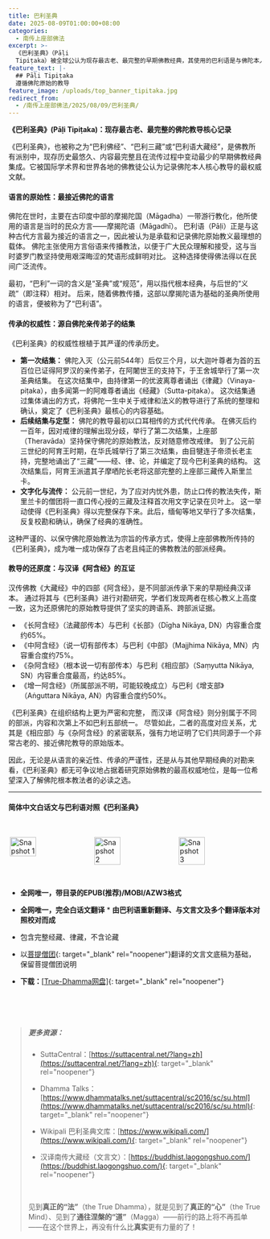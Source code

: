 ```yaml
---
title: 巴利圣典
date: 2025-08-09T01:00:00+08:00
categories:
  - 南传上座部佛法
excerpt: >-
  《巴利圣典》（Pāḷi
  Tipiṭaka）被全球公认为现存最古老、最完整的早期佛教经典，其使用的巴利语是与佛陀本人所用方言最接近的语言。这意味着它最大限度地保留了佛陀教诲的原始风貌和精确内涵。其内容源自佛陀入灭后，由大迦叶尊者等五百位亲传弟子首次结集确认，传承谱系清晰、严谨可靠。阅读《巴利圣典》，就是最直接地聆听佛陀的声音。
feature_text: |-
  ## Pāḷi Tipiṭaka
  遵循佛陀原始的教导
feature_image: /uploads/top_banner_tipitaka.jpg
redirect_from:
  - /南传上座部佛法/2025/08/09/巴利圣典/
---
```

**《巴利圣典》(Pāḷi Tipiṭaka)：现存最古老、最完整的佛陀教导核心记录**

《巴利圣典》，也被称之为“巴利佛经”、“巴利三藏”或“巴利语大藏经”，是佛教所有派别中，现存历史最悠久、内容最完整且在流传过程中变动最少的早期佛教经典集成。它被国际学术界和世界各地的佛教徒公认为记录佛陀本人核心教导的最权威文献。

#### **语言的原始性：最接近佛陀的语言**

佛陀在世时，主要在古印度中部的摩揭陀国（Māgadha）一带游行教化，他所使用的语言是当时的民众方言——摩揭陀语（Māgadhī）。 巴利语（Pāḷi）正是与这种古代方言最为接近的语言之一，因此被认为是承载和记录佛陀原始教义最理想的载体。 佛陀主张使用方言俗语来传播教法，以便于广大民众理解和接受，这与当时婆罗门教坚持使用艰深晦涩的梵语形成鲜明对比。 这种选择使得佛法得以在民间广泛流传。

最初，“巴利”一词的含义是“圣典”或“规范”，用以指代根本经典，与后世的“义疏”（即注释）相对。 后来，随着佛教传播，这部以摩揭陀语为基础的圣典所使用的语言，便被称为了“巴利语”。

#### **传承的权威性：源自佛陀亲传弟子的结集**

《巴利圣典》的权威性根植于其严谨的传承历史。

* **第一次结集：** 佛陀入灭（公元前544年）后仅三个月，以大迦叶尊者为首的五百位已证得阿罗汉的亲传弟子，在阿闍世王的支持下，于王舍城举行了第一次圣典结集。 在这次结集中，由持律第一的优波离尊者诵出《律藏》（Vinaya-piṭaka），由多闻第一的阿难尊者诵出《经藏》（Sutta-piṭaka）。 这次结集通过集体诵出的方式，将佛陀一生中关于戒律和法义的教导进行了系统的整理和确认，奠定了《巴利圣典》最核心的内容基础。
* **后续结集与定型：** 佛陀的教导最初以口耳相传的方式代代传承。 在佛灭后约一百年，因对戒律的理解出现分歧，举行了第二次结集，上座部（Theravāda）坚持保守佛陀的原始教法，反对随意修改戒律。 到了公元前三世纪的阿育王时期，在华氏城举行了第三次结集，由目犍连子帝须长老主持，完整地诵出了“三藏”——经、律、论，并编定了现今巴利圣典的结构。 这次结集后，阿育王派遣其子摩哂陀长老将这部完整的上座部三藏传入斯里兰卡。
* **文字化与流传：** 公元前一世纪，为了应对内忧外患，防止口传的教法失传，斯里兰卡的僧团将一直口传心授的三藏及注释首次用文字记录在贝叶上。 这一举动使得《巴利圣典》得以完整保存下来。此后，缅甸等地又举行了多次结集，反复校勘和确认，确保了经典的准确性。

这种严谨的、以保守佛陀原始教法为宗旨的传承方式，使得上座部佛教所传持的《巴利圣典》，成为唯一成功保存了古老且纯正的佛教教法的部派经典。

#### **教导的还原度：与汉译《阿含经》的互证**

汉传佛教《大藏经》中的四部《阿含经》，是不同部派传承下来的早期经典汉译本。 通过将其与《巴利圣典》进行对勘研究，学者们发现两者在核心教义上高度一致，这为还原佛陀的原始教导提供了坚实的跨语系、跨部派证据。

* 《长阿含经》（法藏部传本）与巴利《长部》（Dīgha Nikāya, DN）内容重合度约65%。
* 《中阿含经》（说一切有部传本）与巴利《中部》（Majjhima Nikāya, MN）内容重合度约75%。
* 《杂阿含经》（根本说一切有部传本）与巴利《相应部》（Saṃyutta Nikāya, SN）内容重合度最高，约达85%。
* 《增一阿含经》（所属部派不明，可能较晚成立）与巴利《增支部》（Aṅguttara Nikāya, AN）内容重合度约50%。

《巴利圣典》在组织结构上更为严密和完整， 而汉译《阿含经》则分别属于不同的部派，内容和次第上不如巴利五部统一。 尽管如此，二者的高度对应关系，尤其是《相应部》与《杂阿含经》的紧密联系，强有力地证明了它们共同源于一个非常古老的、接近佛陀教导的原始版本。

因此，无论是从语言的亲近性、传承的严谨性，还是从与其他早期经典的对勘来看，《巴利圣典》都无可争议地占据着研究原始佛教的最高权威地位，是每一位希望深入了解佛陀根本教法者的必读之选。

---

#### **简体中文白话文与巴利语对照《巴利圣典》**

&nbsp;&nbsp;

<div style="display: flex; justify-content: space-around;">
  <img src="/uploads/tipitaka_snapshot_1.webp" alt="Snapshot 1" width="32%" />
  <img src="/uploads/tipitaka_snapshot_2.webp" alt="Snapshot 2" width="32%" />
  <img src="/uploads/tipitaka_snapshot_3.webp" alt="Snapshot 3" width="32%" />
</div>

&nbsp;

* **全网唯一，带目录的EPUB(推荐)/MOBI/AZW3格式**
* **全网唯一，完全白话文翻译** \*   **由巴利语重新翻译、与文言文及多个翻译版本对照校对而成**
* 包含完整经藏、律藏，不含论藏
* 以[菩提僧团](https://s.yam.com/Bl8XD){: target="_blank" rel="noopener"}翻译的文言文底稿为基础，保留菩提僧团说明
* **下载：**[\[True-Dhamma网盘\]](https://download.true-dhamma.com/%E5%B7%B4%E5%88%A9%E5%9C%A3%E5%85%B8%20Tipitaka/){: target="_blank" rel="noopener"}

  &nbsp;

  &nbsp;

> ##### **更多资源：**
>
> * SuttaCentral：[https://suttacentral.net/?lang=zh](https://suttacentral.net/?lang=zh){: target="_blank" rel="noopener"}
> * Dhamma Talks：[https://www.dhammatalks.net/suttacentral/sc2016/sc/su.html](https://www.dhammatalks.net/suttacentral/sc2016/sc/su.html){: target="_blank" rel="noopener"}
> * Wikipali 巴利圣典文库：[https://www.wikipali.com/](https://www.wikipali.com/){: target="_blank" rel="noopener"}
> * 汉译南传大藏经（文言文）：[https://buddhist.laogongshuo.com/](https://buddhist.laogongshuo.com/){: target="_blank" rel="noopener"}
>
>   &nbsp;
>
> 见到**真正的“法”**（the True Dhamma），就是见到了**真正的“心”**（the True Mind）、见到了**通往涅槃的“道”**（Magga）——前行的路上将不再孤单——在这个世界上，再没有什么比**真实**更有力量的了！